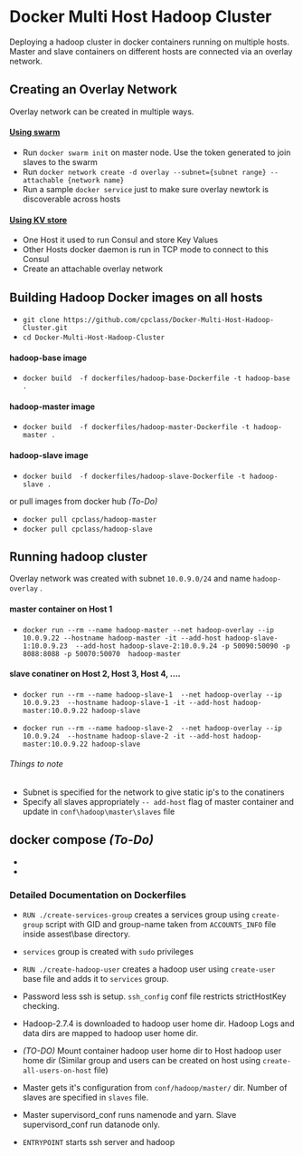 # Docker Multi Host Hadoop Cluster
Deploying a hadoop cluster in docker containers running on multiple hosts. Master and slave containers on different hosts are connected via an overlay network.

## Creating an Overlay Network
Overlay network can be created in multiple ways.


#### [Using swarm](https://www.youtube.com/watch?v=nGSNULpHHZc)

   * Run `docker swarm init` on master node. Use the token generated to join slaves to the swarm
   * Run `docker network create -d overlay --subnet={subnet range} --attachable {network name}`
   * Run a sample `docker service` just to make sure overlay newtork is discoverable across hosts
    
#### [Using KV store](https://luppeng.wordpress.com/2016/05/03/setting-up-an-overlay-network-on-docker-without-swarm/)

   * One Host it used to run Consul and store Key Values
   * Other Hosts docker daemon is run in TCP mode to connect to this Consul
   * Create an attachable overlay network

## Building Hadoop Docker images on all hosts

  * `git clone https://github.com/cpclass/Docker-Multi-Host-Hadoop-Cluster.git`  
  * `cd Docker-Multi-Host-Hadoop-Cluster`
  
#### hadoop-base image

  * `docker build  -f dockerfiles/hadoop-base-Dockerfile -t hadoop-base .`
  
#### hadoop-master image

  * `docker build  -f dockerfiles/hadoop-master-Dockerfile -t hadoop-master .`
  
#### hadoop-slave image

  * `docker build  -f dockerfiles/hadoop-slave-Dockerfile -t hadoop-slave .`
  
 or pull images from docker hub *(To-Do)*
  
  * `docker pull cpclass/hadoop-master`
  * `docker pull cpclass/hadoop-slave`
 
 
  
 ## Running hadoop cluster
 
 Overlay network was created with subnet `10.0.9.0/24` and name `hadoop-overlay` . 
 
 #### master container on Host 1
 
  * `docker run --rm --name hadoop-master --net hadoop-overlay --ip 10.0.9.22 --hostname hadoop-master -it --add-host hadoop-slave-1:10.0.9.23  --add-host hadoop-slave-2:10.0.9.24 -p 50090:50090 -p 8088:8088 -p 50070:50070  hadoop-master`
  
 #### slave conatiner on Host 2, Host 3, Host 4, ....
 
 * `docker run --rm --name hadoop-slave-1  --net hadoop-overlay --ip 10.0.9.23  --hostname hadoop-slave-1 -it --add-host hadoop-master:10.0.9.22 hadoop-slave`
 
  * `docker run --rm --name hadoop-slave-2  --net hadoop-overlay --ip 10.0.9.24  --hostname hadoop-slave-2 -it --add-host hadoop-master:10.0.9.22 hadoop-slave`
 
  ###### Things to note
  
  * Subnet is specified for the network to give static ip's to the conatiners
  * Specify all slaves appropriately `-- add-host` flag of master container and update in `conf\hadoop\master\slaves` file

  ## docker compose *(To-Do)*
  
  *
  *
  
  ### Detailed Documentation on Dockerfiles 

* `RUN ./create-services-group` creates a services group using `create-group` script with GID and group-name taken from `ACCOUNTS_INFO` file inside assest\base directory. 

* `services` group is created with `sudo` privileges
 
* `RUN ./create-hadoop-user` creates a hadoop user using `create-user` base file and adds it to `services` group. 

* Password less ssh is setup. `ssh_config` conf file restricts strictHostKey checking.

* Hadoop-2.7.4 is downloaded to hadoop user home dir. Hadoop Logs and data dirs are mapped to hadoop user home dir.

* *(TO-DO)* Mount container hadoop user home dir to Host hadoop user home dir (Similar group and users can be created on host using `create-all-users-on-host` file)

* Master gets it's configuration from `conf/hadoop/master/` dir. Number of slaves are specified in `slaves` file.

* Master supervisord_conf runs namenode and yarn. Slave supervisord_conf run datanode only.

* `ENTRYPOINT` starts ssh server and hadoop 






